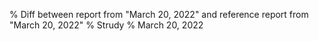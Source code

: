 % Diff between report from "March 20, 2022" and reference report from "March 20, 2022"
% Strudy
% March 20, 2022


